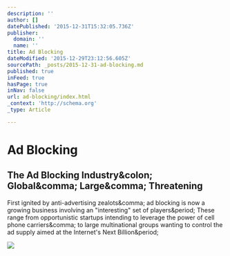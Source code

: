 ```yaml
---
description: ''
author: []
datePublished: '2015-12-31T15:32:05.736Z'
publisher:
  domain: ''
  name: ''
title: Ad Blocking
dateModified: '2015-12-29T23:12:56.605Z'
sourcePath: _posts/2015-12-31-ad-blocking.md
published: true
inFeed: true
hasPage: true
inNav: false
url: ad-blocking/index.html
_context: 'http://schema.org'
_type: Article

---
```

# Ad Blocking

<article style=""><h1>The Ad Blocking Industry&amp;colon; Global&amp;comma; Large&amp;comma; Threatening</h1><p>First ignited by anti-advertising zealots&amp;comma; ad blocking is now a growing business involving an "interesting" set of players&amp;period; These range from opportunistic startups intending to leverage the power of cell phone carriers&amp;comma; to large multinational groups wanting to control the ad supply aimed at the Internet's Next Billion&amp;period;</p><img src="http://www.mondaynote.com/wp-content/uploads/2015/12/wave.jpeg" /></article>